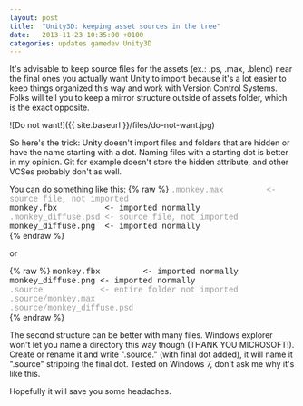 ```yaml
---
layout: post
title:  "Unity3D: keeping asset sources in the tree"
date:   2013-11-23 10:35:00 +0100
categories: updates gamedev Unity3D
---
```

It's advisable to keep source files for the assets (ex.: .ps, .max, .blend) near
the final ones you actually want Unity to import because it's a lot easier to
keep things organized this way and work with Version Control Systems. Folks will
tell you to keep a mirror structure outside of assets folder, which is the exact
opposite.

![Do not want!]({{ site.baseurl }}/files/do-not-want.jpg)

So here's the trick: Unity doesn't import files and folders that are hidden or
have the name starting with a dot. Naming files with a starting dot is better in
my opinion. Git for example doesn't store the hidden attribute, and other VCSes
probably don't as well.

You can do something like this:
{% raw %}
<span style="color: #999999; font-family: Courier New, Courier, monospace;">.monkey.max &nbsp; &nbsp; &nbsp; &nbsp; &lt;- source file, not imported</span><br />
<span style="font-family: Courier New, Courier, monospace;">monkey.fbx &nbsp; &nbsp; &nbsp; &nbsp; &nbsp;&lt;- imported normally</span><br />
<span style="color: #999999; font-family: Courier New, Courier, monospace;">.monkey_diffuse.psd &lt;- source file, not imported</span><br />
<span style="font-family: Courier New, Courier, monospace;">monkey_diffuse.png &nbsp;&lt;- imported normally</span><br />
{% endraw %}

or

{% raw %}
<span style="font-family: Courier New, Courier, monospace;">monkey.fbx &nbsp; &nbsp; &nbsp; &nbsp; &lt;- imported normally</span><br />
<span style="font-family: Courier New, Courier, monospace;">monkey_diffuse.png &lt;- imported normally</span><br />
<span style="color: #999999; font-family: Courier New, Courier, monospace;">.source &nbsp; &nbsp; &nbsp; &nbsp; &nbsp; &nbsp;&lt;- entire folder not imported</span><br />
<span style="color: #999999; font-family: Courier New, Courier, monospace;">.source/monkey.max</span><br />
<span style="color: #999999; font-family: Courier New, Courier, monospace;">.source/monkey_diffuse.psd</span><br />
{% endraw %}

The second structure can be better with many files. Windows explorer won't let
you name a directory this way though (THANK YOU MICROSOFT!). Create or rename it
and write ".source." (with final dot added), it will name it ".source" stripping
the final dot. Tested on Windows 7, don't ask me why it's like this.

Hopefully it will save you some headaches.
